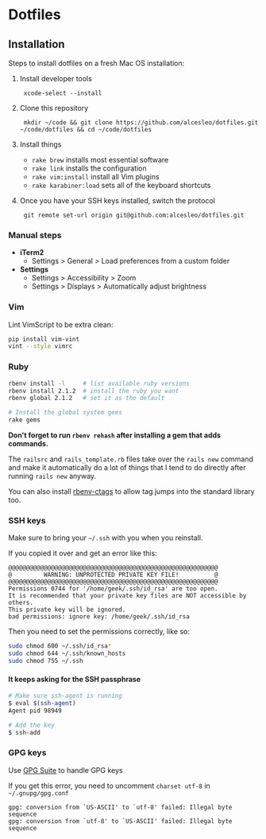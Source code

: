 # Dotfiles

## Installation

Steps to install dotfiles on a fresh Mac OS installation:

1. Install developer tools

        xcode-select --install

2. Clone this repository

        mkdir ~/code && git clone https://github.com/alcesleo/dotfiles.git ~/code/dotfiles && cd ~/code/dotfiles

3. Install things
    * `rake brew` installs most essential software
    * `rake link` installs the configuration
    * `rake vim:install` install all Vim plugins
    * `rake karabiner:load` sets all of the keyboard shortcuts

4. Once you have your SSH keys installed, switch the protocol

        git remote set-url origin git@github.com:alcesleo/dotfiles.git

### Manual steps

* **iTerm2**
    * Settings > General > Load preferences from a custom folder
* **Settings**
    * Settings > Accessibility > Zoom
    * Settings > Displays > Automatically adjust brightness

### Vim

Lint VimScript to be extra clean:

```bash
pip install vim-vint
vint --style vimrc
```

### Ruby

```bash
rbenv install -l     # list available ruby versions
rbenv install 2.1.2  # install the ruby you want
rbenv global 2.1.2   # set it as the default

# Install the global system gems
rake gems
```

**Don't forget to run `rbenv rehash` after installing a gem that adds commands.**

The `railsrc` and `rails_template.rb` files take over the `rails new` command
and make it automatically do a lot of things that I tend to do directly after
running `rails new` anyway.

You can also install [rbenv-ctags](https://github.com/tpope/rbenv-ctags) to
allow tag jumps into the standard library too.

### SSH keys

Make sure to bring your `~/.ssh` with you when you reinstall.

If you copied it over and get an error like this:

    @@@@@@@@@@@@@@@@@@@@@@@@@@@@@@@@@@@@@@@@@@@@@@@@@@@@@@@@@@@
    @         WARNING: UNPROTECTED PRIVATE KEY FILE!          @
    @@@@@@@@@@@@@@@@@@@@@@@@@@@@@@@@@@@@@@@@@@@@@@@@@@@@@@@@@@@
    Permissions 0744 for '/home/geek/.ssh/id_rsa' are too open.
    It is recommended that your private key files are NOT accessible by others.
    This private key will be ignored.
    bad permissions: ignore key: /home/geek/.ssh/id_rsa

Then you need to set the permissions correctly, like so:

```bash
sudo chmod 600 ~/.ssh/id_rsa*
sudo chmod 644 ~/.ssh/known_hosts
sudo chmod 755 ~/.ssh
```

#### It keeps asking for the SSH passphrase

```bash
# Make sure ssh-agent is running
$ eval $(ssh-agent)
Agent pid 98949

# Add the key
$ ssh-add
```

### GPG keys

Use [GPG Suite](https://gpgtools.org/) to handle GPG keys

If you get this error, you need to uncomment `charset utf-8` in `~/.gnupg/gpg.conf`

    gpg: conversion from `US-ASCII' to `utf-8' failed: Illegal byte sequence
    gpg: conversion from `utf-8' to `US-ASCII' failed: Illegal byte sequence
